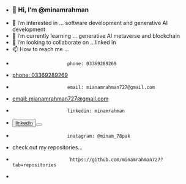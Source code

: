 - <h3>👋 Hi, I’m @minamrahman</h3>
- 👀 I’m interested in ... software development and generative AI development
- 🌱 I’m currently learning ... generative AI metaverse and blockchain
- 💞️ I’m looking to collaborate on ...linked in
- 📫 How to reach me ...
-                         phone: 03369289269
- <a href="tel:+92-336-9289269">phone: 03369289269</a>
-                         email: mianamrahman727@gmail.com
- <a href="mailto:minamrahman727@gmail.com"> email: mianamrahman727@gmail.com</a>
-                         linkedin: minamrahman
- <button><a href="https://www.linkedin.com/in/syed-minam-ur-rehman/">linkedin</a><button>
-                         inatagram: @minam_78pak
- check out my repositories...
-                          https://github.com/minamrahman727?tab=repositories
-                         

<!---
minamrahman727/minamrahman727 is a ✨ special ✨ repository because its `README.md` (this file) appears on your GitHub profile.
You can click the Preview link to take a look at your changes.
--->
